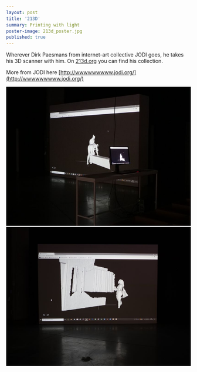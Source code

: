 ```yaml
---
layout: post
title: '213D'
summary: Printing with light
poster-image: 213d_poster.jpg
published: true
---
```


Wherever Dirk Paesmans from internet-art collective JODI goes, he takes his 3D scanner with him.
On [213d.org](http://213d.org/) you can find his collection.

More from JODI here [http://wwwwwwwww.jodi.org/](http://wwwwwwwww.jodi.org/)

![](/images/213d-01.jpg)
![](/images/213d-02.jpg)
